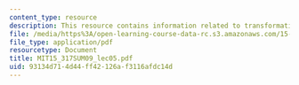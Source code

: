 ```yaml
---
content_type: resource
description: This resource contains information related to transformational leadership.
file: /media/https%3A/open-learning-course-data-rc.s3.amazonaws.com/15-317-organizational-leadership-and-change-summer-2009/93134d714d44ff42126af3116afdc14d_MIT15_317SUM09_lec05.pdf
file_type: application/pdf
resourcetype: Document
title: MIT15_317SUM09_lec05.pdf
uid: 93134d71-4d44-ff42-126a-f3116afdc14d
---
```

